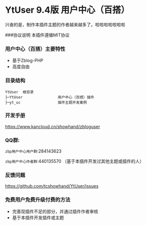 YtUser 9.4版 用户中心（百搭）
===============
兴奋的是，制作本插件主题的作者越来越多了。啦啦啦啦啦啦啦

###协议说明
本插件遵循MIT协议

### 用户中心（百搭）主要特性
* 基于Zblog-PHP
* 高度自由

### 目录结构
```
YtUser  根目录
├─YtUser                用户中心（百搭）插件
├─yt_uc                 插件主题开发案例
```

### 开发手册
https://www.kancloud.cn/showhand/zbloguser

### QQ群:
`zbp用户中心用户群`:284143623 
   
`zbp用户中心作者群`:440135570 （基于本插件开发过其他主题或插件的人）

### 反馈问题
https://github.com/tcshowhand/YtUser/issues

### 免费用户免费升级付费的方法
* 完善现插件不足的部分，并通过插件作者审核
* 基于本插件开发插件或主题


